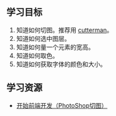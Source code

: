 ## 学习目标
1. 知道如何切图。推荐用 [cutterman](http://www.cutterman.cn/cutterman/feature)。
1. 知道如何选中图层。
1. 知道如何量一个元素的宽高。
1. 知道如何取色。
1. 知道如何获取字体的颜色和大小。

## 学习资源
* [开始前端开发（PhotoShop切图）](http://www.jianshu.com/p/69b74b84e687)
